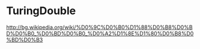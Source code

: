 # TuringDouble
http://bg.wikipedia.org/wiki/%D0%9C%D0%B0%D1%88%D0%B8%D0%BD%D0%B0_%D0%BD%D0%B0_%D0%A2%D1%8E%D1%80%D0%B8%D0%BD%D0%B3
